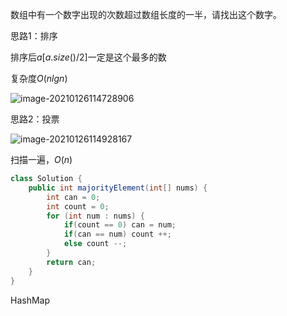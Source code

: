 数组中有一个数字出现的次数超过数组长度的一半，请找出这个数字。

思路1：排序

排序后$a[a.size()/2]$一定是这个最多的数

复杂度$O(nlgn)$

![image-20210126114728906](C:\Users\dell\AppData\Roaming\Typora\typora-user-images\image-20210126114728906.png)



思路2：投票

![image-20210126114928167](C:\Users\dell\AppData\Roaming\Typora\typora-user-images\image-20210126114928167.png)



扫描一遍，$O(n)$

```java
class Solution {
    public int majorityElement(int[] nums) {
        int can = 0;
        int count = 0;
        for (int num : nums) {
            if(count == 0) can = num;
            if(can == num) count ++;
            else count --;
        }
        return can;
    }
}
```



HashMap

